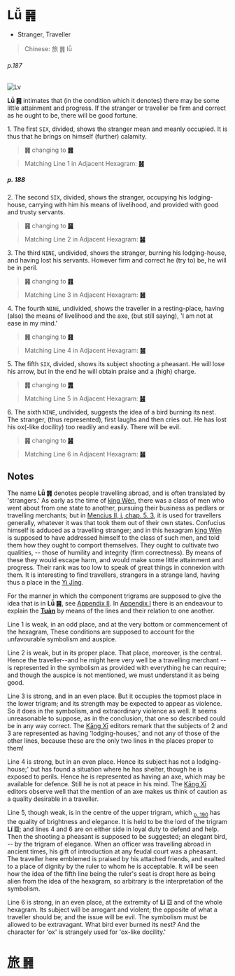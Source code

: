 # Lǚ ䷷

* Stranger, Traveller

> Chinese: 旅 ䷷ lǚ

###### p.187

![Lv](https://88o.io/wp-content/uploads/2018/09/56-e69785lv.jpg)

**Lǚ ䷷** intimates that (in the condition which it denotes) there may be some little attainment and progress.
If the stranger or traveller be firm and correct as he ought to be, there will be good fortune.

1.<a name="56.1"></a> The first `SIX`, divided, shows the stranger mean and meanly occupied. It is thus that he brings on himself (further) calamity.

> **䷷** changing to [**䷝**](e7a6bbli.md#30.1)

> Matching Line 1 in Adjacent Hexagram: [**䷶**](e4b8b0feng.md#55.1)

##### p. 188

2.<a name="56.2"></a> The second `SIX`, divided, shows the stranger, occupying his lodging-house, carrying with him his means of livelihood, and provided with good and trusty servants.

> **䷷** changing to [**䷱**](e9bc8eding.md#50.2)

> Matching Line 2 in Adjacent Hexagram: [**䷶**](e4b8b0feng.md#55.2)

3.<a name="56.3"></a> The third `NINE`, undivided, shows the stranger, burning his lodging-house, and having lost his servants. However firm and correct he (try to) be, he will be in peril.

> **䷷** changing to [**䷢**](e6998bjin.md#35.3)

> Matching Line 3 in Adjacent Hexagram: [**䷶**](e4b8b0feng.md#55.3)

4.<a name="56.4"></a> The fourth `NINE`, undivided, shows the traveller in a resting-place, having (also) the means of livelihood and the axe, (but still saying), 'I am not at ease in my mind.'

> **䷷** changing to [**䷳**](e889aegen.md#52.4)

> Matching Line 4 in Adjacent Hexagram: [**䷶**](e4b8b0feng.md#55.4)

5.<a name="56.5"></a> The fifth `SIX`, divided, shows its subject shooting a pheasant. He will lose his arrow, but in the end he will obtain praise and a (high) charge.

> **䷷** changing to [**䷠**](e981afdun.md#33.5)

> Matching Line 5 in Adjacent Hexagram: [**䷶**](e4b8b0feng.md#55.5)

6.<a name="56.6"></a> The sixth `NINE`, undivided, suggests the idea of a bird burning its nest.
The stranger, (thus represented), first laughs and then cries out. He has lost his ox(-like docility) too readily and easily. There will be evil.

> **䷷** changing to [**䷽**](e5b08fe8bf87xiaoguo.md#62.6)

> Matching Line 6 in Adjacent Hexagram: [**䷶**](e4b8b0feng.md#55.6)

## Notes

The name **Lǚ ䷷** denotes people travelling abroad, and is often translated by 'strangers.' As early as the time of [king Wén](https://en.wikipedia.org/wiki/King_Wen_of_Zhou), there was a class of men who went about from one state to another, pursuing their business as pedlars or travelling merchants; but in [Mencius II, i, chap. 5. 3](https://ctext.org/dictionary.pl?if=en&id=1633), it is used for travellers generally, whatever it was that took them out of their own states. Confucius himself is adduced as a travelling stranger; and in this hexagram [king Wén](https://en.wikipedia.org/wiki/King_Wen_of_Zhou) is supposed to have addressed himself to the class of such men, and told them how they ought to comport themselves. They ought to cultivate two qualities, -- those of humility and integrity (firm correctness). By means of these they would escape harm, and would make some little attainment and progress. Their rank was too low to speak of great things in connexion with them. It is interesting to find travellers, strangers in a strange land, having thus a place in the [Yì Jīng](https://en.wikipedia.org/wiki/I_Ching).

For the manner in which the component trigrams are supposed to give the idea that is in **Lǚ ䷷**, see [Appendix II](appendix02s1.md). In [Appendix I](appendix01s2.md#fn_180) there is an endeavour to explain the [**Tuàn**](https://en.wikipedia.org/wiki/Ten_Wings) by means of the lines and their relation to one another.

Line 1 is weak, in an odd place, and at the very bottom or commencement of the hexagram, These conditions are supposed to account for the unfavourable symbolism and auspice.

Line 2 is weak, but in its proper place. That place, moreover, is the central. Hence the traveller--and he might here very well be a travelling merchant -- is represented in the symbolism as provided with everything he can require; and though the auspice is not mentioned, we must understand it as being good.

Line 3 is strong, and in an even place. But it occupies the topmost place in the lower trigram; and its strength may be expected to appear as violence. So it does in the symbolism, and extraordinary violence as well. It seems unreasonable to suppose, as in the conclusion, that one so described could be in any way correct. The [Kāng Xī](https://en.wikipedia.org/wiki/Kangxi_Dictionary) editors remark that the subjects of 2 and 3 are represented as having 'lodging-houses,' and not any of those of the other lines, because these are the only two lines in the places proper to them!

Line 4 is strong, but in an even place. Hence its subject has not a lodging-house;' but has found a situation where he has shelter, though he is exposed to perils. Hence he is represented as having an axe, which may be available for defence. Still he is not at peace in his mind. The [Kāng Xī](https://en.wikipedia.org/wiki/Kangxi_Dictionary) editors observe well that the mention of an axe makes us think of caution as a quality desirable in a traveller.

Line 5, though weak, is in the centre of the upper trigram, which <sub>[p. 190](e5b7bdxun.md#p-190)</sub> has the quality of brightness and elegance. It is held to be the lord of the trigram **Lí ☲**; and lines 4 and 6 are on either side in loyal duty to defend and help. Then the shooting a pheasant is supposed to be suggested; an elegant bird, -- by the trigram of elegance. When an officer was travelling abroad in ancient times, his gift of introduction at any feudal court was a pheasant. The traveller here emblemed is praised by his attached friends, and exalted to a place of dignity by the ruler to whom he is acceptable. It will be seen how the idea of the fifth line being the ruler's seat is dropt here as being alien from the idea of the hexagram, so arbitrary is the interpretation of the symbolism.

Line 6 is strong, in an even place, at the extremity of **Lí ☲** and of the whole hexagram. Its subject will be arrogant and violent; the opposite of what a traveller should be; and the issue will be evil. The symbolism must be allowed to be extravagant. What bird ever burned its nest? And the character for 'ox' is strangely used for 'ox-like docility.'

# [旅 ䷷](e69785lv_cn.md)
